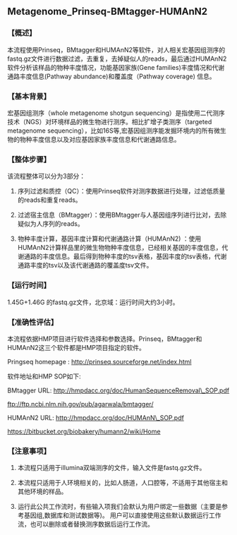 ## Metagenome\_Prinseq-BMtagger-HUMAnN2

### 【概述】
本流程使用Prinseq，BMtagger和HUMAnN2等软件，对人相关宏基因组测序的fastq.gz文件进行数据过滤，去重复，去掉疑似人的reads，最后通过HUMAnN2软件分析该样品的物种丰度情况，功能基因家族(Gene families)丰度情况和代谢通路丰度信息(Pathway abundance)和覆盖度（Pathway coverage) 信息。

### 【基本背景】

宏基因组测序（whole metagenome shotgun sequencing）是指使用二代测序技术（NGS）对环境样品的微生物进行测序。相比扩增子类测序（targeted metagenome sequencing），比如16S等,宏基因组测序能发掘环境内的所有微生物的物种丰度信息以及对应基因家族丰度信息和代谢通路信息。

### 【整体步骤】

该流程整体可以分为3部分：

1. 序列过滤和质控（QC）：使用Prinseq软件对测序数据进行处理，过滤低质量的reads和重复reads。

2. 过滤宿主信息（BMtagger）：使用BMtagger与人基因组序列进行比对，去除疑似为人序列的reads。

3. 物种丰度计算，基因丰度计算和代谢通路计算（HUMAnN2) ：使用HUMAnN2计算样品里的微生物物种丰度信息，已经相关基因的丰度信息，代谢通路的丰度信息。最后得到物种丰度的tsv表格，基因丰度的tsv表格，代谢通路丰度的tsv以及该代谢通路的覆盖度tsv文件。

### 【运行时间】

1.45G+1.46G 的fastq.gz文件，北京域：运行时间大约3小时。

### 【准确性评估】

本流程依据HMP项目进行软件选择和参数选择。Prinseq，BMtagger和HUMAnN2这三个软件都是HMP项目指定的软件。

Pringseq homepage : http://prinseq.sourceforge.net/index.html

软件地址和HMP SOP如下:

BMtagger URL: http://hmpdacc.org/doc/HumanSequenceRemoval\_SOP.pdf

ftp://ftp.ncbi.nlm.nih.gov/pub/agarwala/bmtagger/

HUMAnN2 URL: http://hmpdacc.org/doc/HUMAnN\_SOP.pdf

https://bitbucket.org/biobakery/humann2/wiki/Home

### 【注意事项】

1. 本流程只适用于illumina双端测序的文件，输入文件是fastq.gz文件。

2. 本流程只适用于人环境相关的，比如人肠道，人口腔等，不适用于其他宿主和其他环境的样品。

3. 运行此公共工作流时，有些输入项我们会默认为用户绑定一些数据（主要是参考基因组,数据库和测试数据等)。 用户可以直接使用这些默认数据运行工作流，也可以删除或者替换测序数据后运行工作流。
